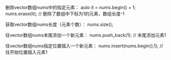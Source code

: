 删除vector数组nums中的指定元素：
auto it = nums.begin() + 1;
nums.erase(it); // 删除了数组中下标为1的元素，数组长度-1

获取vector数组nums长度（元素个数）：
nums.size();

往vector数组nums末尾添加一个新元素：
nums.push_back(1); // 末尾添加元素1

往vector数组nums指定位置插入一个新元素：
nums.insert(nums.begin(),1); // 往开始位置插入元素1
